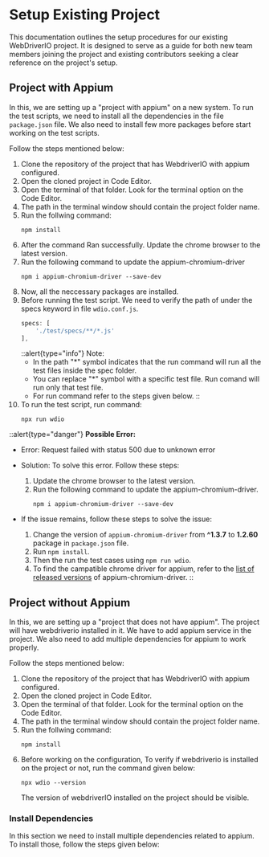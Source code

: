 
# Setup Existing Project
This documentation outlines the setup procedures for our existing WebDriverIO project. It is designed to serve as a guide for both new team members joining the project and existing contributors seeking a clear reference on the project's setup.

## Project with Appium
In this, we are setting up a "project with appium" on a new system. To run the test scripts, we need to install all the dependencies in the file `package.json` file. We also need to install few more packages before start working on the test scripts.

Follow the steps mentioned below:

1. Clone the repository of the project that has WebdriverIO with appium configured.
2. Open the cloned project in Code Editor.
3. Open the terminal of that folder. Look for the terminal option on the Code Editor.
4. The path in the terminal window should contain the project folder name.
5. Run the follwing command:
    ```shell
    npm install
    ```
6. After the command Ran successfully. Update the chrome browser to the latest version.
7. Run the following command to update the appium-chromium-driver
    ```shell
    npm i appium-chromium-driver --save-dev
    ```
8. Now, all the neccessary packages are installed.
9. Before running the test script. We need to verify the path of under the specs keyword in file `wdio.conf.js`.
    ```js
    specs: [
        './test/specs/**/*.js'
    ],
    ```
    ::alert{type="info"}
    Note:
    - In the path "*" symbol indicates that the run command will run all the test files inside the spec folder.
    - You can replace "*" symbol with a specific test file. Run comand will run only that test file.
    - For run command refer to the steps given below.
    ::
10. To run the test script, run command:
    ```shell
    npx run wdio
    ```
::alert{type="danger"} 
**Possible Error:**
- Error: Request failed with status 500 due to unknown error
- Solution: To solve this error. Follow these steps:
    1. Update the chrome browser to the latest version.
    2. Run the following command to update the appium-chromium-driver.
        ```shell
        npm i appium-chromium-driver --save-dev
        ```

- If the issue remains, follow these steps to solve the issue:
    1. Change the version of `appium-chromium-driver` from **^1.3.7** to **1.2.60** package in `package.json` file.
    2. Run `npm install`.
    3. Then the run the test cases using `npm run wdio`.
    4. To find the campatible chrome driver for appium, refer to the [list of released versions](https://www.npmjs.com/package/appium-chromium-driver?activeTab=versions) of appium-chromium-driver. 
::


## Project without Appium

In this, we are setting up a "project that does not have appium". The project will have webdriverio installed in it. We have to add appium service in the project. We also need to add multiple dependencies for appium to work properly.

Follow the steps mentioned below:

1. Clone the repository of the project that has WebdriverIO with appium configured.
2. Open the cloned project in Code Editor.
3. Open the terminal of that folder. Look for the terminal option on the Code Editor.
4. The path in the terminal window should contain the project folder name.
5. Run the follwing command:
    ```shell
    npm install
    ```
6. Before working on the configuration, To verify if webdriverio is installed on the project or not, run the command given below:
    ```shell
    npx wdio --version
    ```
    The version of webdriverIO installed on the project should be visible.

### Install Dependencies
In this section we need to install multiple dependencies related to appium. To install those, follow the steps given below:
